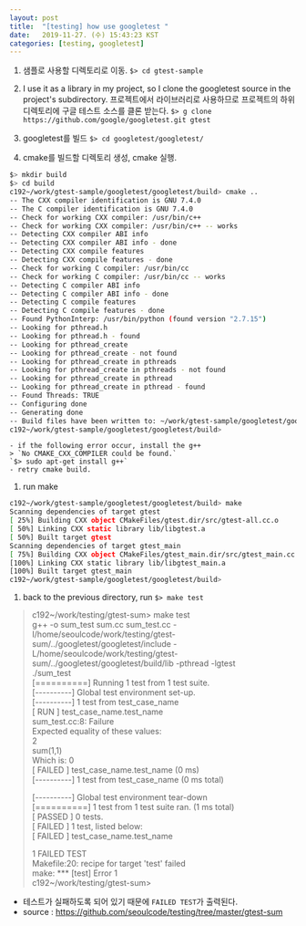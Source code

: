 ```yaml
---
layout: post
title:  "[testing] how use googletest "
date:   2019-11-27. (수) 15:43:23 KST
categories: [testing, googletest]
---
```



1. 샘플로 사용할 디렉토리로 이동. 
`$> cd gtest-sample`

1. I use it as a library in my project, so I clone the googletest source in the project's subdirectory. 프로젝트에서 라이브러리로 사용하므로 프로젝트의 하위 디렉토리에 구글 테스트 소스를 클론 받는다. 
`$> g clone https://github.com/google/googletest.git gtest`

1. googletest를 빌드
`$> cd googletest/googletest/`
1. cmake를 빌드할 디렉토리 생성, cmake 실행.  
```bash
$> mkdir build
$> cd build
c192~/work/gtest-sample/googletest/googletest/build> cmake ..
-- The CXX compiler identification is GNU 7.4.0
-- The C compiler identification is GNU 7.4.0
-- Check for working CXX compiler: /usr/bin/c++
-- Check for working CXX compiler: /usr/bin/c++ -- works
-- Detecting CXX compiler ABI info
-- Detecting CXX compiler ABI info - done
-- Detecting CXX compile features
-- Detecting CXX compile features - done
-- Check for working C compiler: /usr/bin/cc
-- Check for working C compiler: /usr/bin/cc -- works
-- Detecting C compiler ABI info
-- Detecting C compiler ABI info - done
-- Detecting C compile features
-- Detecting C compile features - done
-- Found PythonInterp: /usr/bin/python (found version "2.7.15") 
-- Looking for pthread.h
-- Looking for pthread.h - found
-- Looking for pthread_create
-- Looking for pthread_create - not found
-- Looking for pthread_create in pthreads
-- Looking for pthread_create in pthreads - not found
-- Looking for pthread_create in pthread
-- Looking for pthread_create in pthread - found
-- Found Threads: TRUE  
-- Configuring done
-- Generating done
-- Build files have been written to: ~/work/gtest-sample/googletest/googletest/build
c192~/work/gtest-sample/googletest/googletest/build>
```
	- if the following error occur, install the g++
	> `No CMAKE_CXX_COMPILER could be found.`
	`$> sudo apt-get install g++`
	- retry cmake build.

1. run make
```bash
c192~/work/gtest-sample/googletest/googletest/build> make
Scanning dependencies of target gtest
[ 25%] Building CXX object CMakeFiles/gtest.dir/src/gtest-all.cc.o
[ 50%] Linking CXX static library lib/libgtest.a
[ 50%] Built target gtest
Scanning dependencies of target gtest_main
[ 75%] Building CXX object CMakeFiles/gtest_main.dir/src/gtest_main.cc.o
[100%] Linking CXX static library lib/libgtest_main.a
[100%] Built target gtest_main
c192~/work/gtest-sample/googletest/googletest/build>
```

1. back to the previous directory, run `$> make test`  
> c192~/work/testing/gtest-sum> make test  
> g++ -o sum_test sum.cc sum_test.cc -I/home/seoulcode/work/testing/gtest-sum/../googletest/googletest/include -L/home/seoulcode/work/testing/gtest-sum/../googletest/googletest/build/lib -pthread -lgtest  
> ./sum_test  
> [==========] Running 1 test from 1 test suite.  
> [----------] Global test environment set-up.  
> [----------] 1 test from test_case_name  
> [ RUN      ] test_case_name.test_name  
> sum_test.cc:8: Failure  
> Expected equality of these values:  
>  2  
>  sum(1,1)  
>    Which is: 0  
> [  FAILED  ] test_case_name.test_name (0 ms)  
> [----------] 1 test from test_case_name (0 ms total)  
>   
> [----------] Global test environment tear-down  
> [==========] 1 test from 1 test suite ran. (1 ms total)  
> [  PASSED  ] 0 tests.  
> [  FAILED  ] 1 test, listed below:  
> [  FAILED  ] test_case_name.test_name  
>   
>  1 FAILED TEST  
> Makefile:20: recipe for target 'test' failed  
> make: *** [test] Error 1  
> c192~/work/testing/gtest-sum>     

* 테스트가 실패하도록 되어 있기 때문에 `FAILED TEST`가 출력된다.  
* source : <https://github.com/seoulcode/testing/tree/master/gtest-sum>

